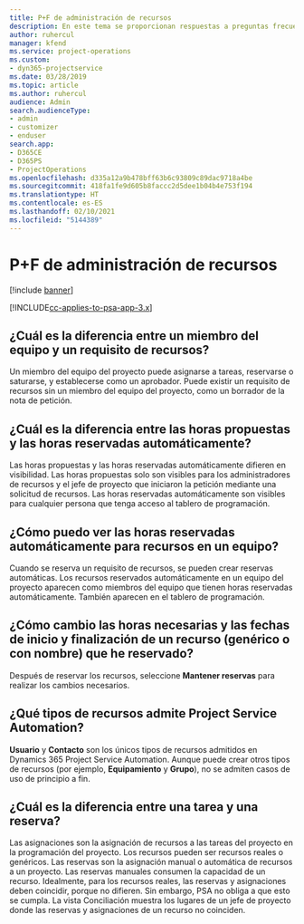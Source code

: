 ```yaml
---
title: P+F de administración de recursos
description: En este tema se proporcionan respuestas a preguntas frecuentes sobre la administración de recursos.
author: ruhercul
manager: kfend
ms.service: project-operations
ms.custom:
- dyn365-projectservice
ms.date: 03/28/2019
ms.topic: article
ms.author: ruhercul
audience: Admin
search.audienceType:
- admin
- customizer
- enduser
search.app:
- D365CE
- D365PS
- ProjectOperations
ms.openlocfilehash: d335a12a9b478bff63b6c93809c89dac9718a4be
ms.sourcegitcommit: 418fa1fe9d605b8faccc2d5dee1b04b4e753f194
ms.translationtype: HT
ms.contentlocale: es-ES
ms.lasthandoff: 02/10/2021
ms.locfileid: "5144389"
---
```

# <a name="resource-management-faq"></a>P+F de administración de recursos

[!include [banner](../includes/psa-now-project-operations.md)]

[!INCLUDE[cc-applies-to-psa-app-3.x](../includes/cc-applies-to-psa-app-3x.md)]

## <a name="what-is-the-difference-between-a-team-member-and-a-resource-requirement"></a>¿Cuál es la diferencia entre un miembro del equipo y un requisito de recursos?

Un miembro del equipo del proyecto puede asignarse a tareas, reservarse o saturarse, y establecerse como un aprobador. Puede existir un requisito de recursos sin un miembro del equipo del proyecto, como un borrador de la nota de petición. 

## <a name="what-is-the-difference-between-proposed-and-soft-booked-hours"></a>¿Cuál es la diferencia entre las horas propuestas y las horas reservadas automáticamente?

Las horas propuestas y las horas reservadas automáticamente difieren en visibilidad. Las horas propuestas solo son visibles para los administradores de recursos y el jefe de proyecto que iniciaron la petición mediante una solicitud de recursos. Las horas reservadas automáticamente son visibles para cualquier persona que tenga acceso al tablero de programación.

## <a name="how-can-i-see-the-soft-booked-hours-for-resources-on-a-team"></a>¿Cómo puedo ver las horas reservadas automáticamente para recursos en un equipo?

Cuando se reserva un requisito de recursos, se pueden crear reservas automáticas. Los recursos reservados automáticamente en un equipo del proyecto aparecen como miembros del equipo que tienen horas reservadas automáticamente. También aparecen en el tablero de programación.

## <a name="how-do-i-change-the-required-hours-and-the-start-and-end-dates-for-a-resource-generic-or-named-that-i-booked"></a>¿Cómo cambio las horas necesarias y las fechas de inicio y finalización de un recurso (genérico o con nombre) que he reservado?

Después de reservar los recursos, seleccione **Mantener reservas** para realizar los cambios necesarios.

## <a name="what-resources-types-does-project-service-automation-support"></a>¿Qué tipos de recursos admite Project Service Automation?

**Usuario** y **Contacto** son los únicos tipos de recursos admitidos en Dynamics 365 Project Service Automation. Aunque puede crear otros tipos de recursos (por ejemplo, **Equipamiento** y **Grupo**), no se admiten casos de uso de principio a fin.

## <a name="what-is-the-difference-between-an-assignment-and-a-booking"></a>¿Cuál es la diferencia entre una tarea y una reserva?

Las asignaciones son la asignación de recursos a las tareas del proyecto en la programación del proyecto. Los recursos pueden ser recursos reales o genéricos. Las reservas son la asignación manual o automática de recursos a un proyecto. Las reservas manuales consumen la capacidad de un recurso. Idealmente, para los recursos reales, las reservas y asignaciones deben coincidir, porque no difieren. Sin embargo, PSA no obliga a que esto se cumpla. La vista Conciliación muestra los lugares de un jefe de proyecto donde las reservas y asignaciones de un recurso no coinciden.
